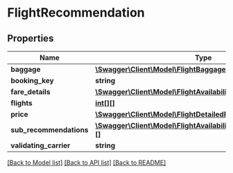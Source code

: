 # FlightRecommendation

## Properties
Name | Type | Description | Notes
------------ | ------------- | ------------- | -------------
**baggage** | [**\Swagger\Client\Model\FlightBaggageAllowance**](FlightBaggageAllowance.md) |  | [optional] 
**booking_key** | **string** |  | [optional] 
**fare_details** | [**\Swagger\Client\Model\FlightAvailabilityFareDetails[][]**](array.md) |  | [optional] 
**flights** | [**int[][]**](array.md) |  | [optional] 
**price** | [**\Swagger\Client\Model\FlightDetailedPrice**](FlightDetailedPrice.md) |  | [optional] 
**sub_recommendations** | [**\Swagger\Client\Model\FlightAvailabilitySubRecommendation[][]**](array.md) |  | [optional] 
**validating_carrier** | **string** |  | [optional] 

[[Back to Model list]](../../README.md#documentation-for-models) [[Back to API list]](../../README.md#documentation-for-api-endpoints) [[Back to README]](../../README.md)

